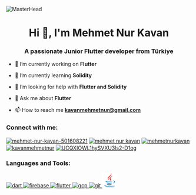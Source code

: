 ![MasterHead](https://pbs.twimg.com/media/FKNlhKZUcAEd7FY?format=jpg&name=4096x4096)
<h1 align="center">Hi 👋, I'm Mehmet Nur Kavan</h1>
<h3 align="center">A passionate Junior Flutter developer from Türkiye</h3>

- 🔭 I’m currently working on **Flutter**

- 🌱 I’m currently learning **Solidity**

- 🤝 I’m looking for help with **Flutter and Solidity**

- 💬 Ask me about **Flutter**

- 📫 How to reach me **kavanmehmetnur@gmail.com**

<h3 align="left">Connect with me:</h3>
<p align="left">
<a href="https://linkedin.com/in/mehmet-nur-kavan-501608221" target="blank"><img align="center" src="https://raw.githubusercontent.com/rahuldkjain/github-profile-readme-generator/master/src/images/icons/Social/linked-in-alt.svg" alt="mehmet-nur-kavan-501608221" height="30" width="40" /></a>
<a href="https://stackoverflow.com/users/21289823/mehmet-nur-kavan" target="blank"><img align="center" src="https://raw.githubusercontent.com/rahuldkjain/github-profile-readme-generator/master/src/images/icons/Social/stack-overflow.svg" alt="mehmet nur kavan" height="30" width="40" /></a>
<a href="https://kaggle.com/mehmetnurkavan" target="blank"><img align="center" src="https://raw.githubusercontent.com/rahuldkjain/github-profile-readme-generator/master/src/images/icons/Social/kaggle.svg" alt="mehmetnurkavan" height="30" width="40" /></a>
<a href="https://instagram.com/kavanmehmetnur" target="blank"><img align="center" src="https://raw.githubusercontent.com/rahuldkjain/github-profile-readme-generator/master/src/images/icons/Social/instagram.svg" alt="kavanmehmetnur" height="30" width="40" /></a>
<a href="https://www.youtube.com/channel/UCQXIOWL1hySVXU3ls2-D1og" target="blank"><img align="center" src="https://raw.githubusercontent.com/rahuldkjain/github-profile-readme-generator/master/src/images/icons/Social/youtube.svg" alt="UCQXIOWL1hySVXU3ls2-D1og" height="30" width="40" /></a>
</p>

<h3 align="left">Languages and Tools:</h3>
<p align="left"> <a href="https://dart.dev" target="_blank" rel="noreferrer"> <img src="https://www.vectorlogo.zone/logos/dartlang/dartlang-icon.svg" alt="dart" width="40" height="40"/> </a> <a href="https://firebase.google.com/" target="_blank" rel="noreferrer"> <img src="https://www.vectorlogo.zone/logos/firebase/firebase-icon.svg" alt="firebase" width="40" height="40"/> </a> <a href="https://flutter.dev" target="_blank" rel="noreferrer"> <img src="https://www.vectorlogo.zone/logos/flutterio/flutterio-icon.svg" alt="flutter" width="40" height="40"/> </a> <a href="https://cloud.google.com" target="_blank" rel="noreferrer"> <img src="https://www.vectorlogo.zone/logos/google_cloud/google_cloud-icon.svg" alt="gcp" width="40" height="40"/> </a> <a href="https://git-scm.com/" target="_blank" rel="noreferrer"> <img src="https://www.vectorlogo.zone/logos/git-scm/git-scm-icon.svg" alt="git" width="40" height="40"/> </a> <a href="https://www.java.com" target="_blank" rel="noreferrer"> <img src="https://raw.githubusercontent.com/devicons/devicon/master/icons/java/java-original.svg" alt="java" width="40" height="40"/> </a> </p>
